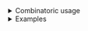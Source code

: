 <details>
<summary style="display: list-item;">Combinatoric usage</summary>

```no_run
# use bpaf::*;
# #[allow(dead_code)]
#[derive(Debug, Clone)]
pub struct Options {
    banana: bool,
    switch: bool,
}

// accepts `-banana`, note a single dash
fn banana() -> impl Parser<bool> {
    short('b')
        .argument::<std::ffi::OsString>("anana")
        .adjacent()
        .guard(|b| b == "anana", "not anana")
        .optional()
        .catch()
        .map(|b| b.is_some())
}

pub fn options() -> OptionParser<Options> {
    let switch = short('s').switch();
    // banana() is just a syntax construct! allows, not magic
    construct!(Options { banana(), switch }).to_options()
}
```

</details>
<details>
<summary style="display: list-item;">Examples</summary>


other than looking strange `banana()` should behave like a regular flag parser: banana - yes
```console
% app -banana -s
Options { banana: true, switch: true }
```

banana - no
```console
% app -s
Options { banana: false, switch: true }
```

this is also accepted but close enough I think
```console
% app -b=anana
Options { banana: true, switch: false }
```

</details>
